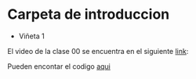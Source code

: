 # Carpeta de introduccion
* Viñeta 1

El video de la clase 00 se encuentra en el siguiente [link](https://github.com/AFIF-UG/Introduccion_a_Python-Curso_Online/edit/main/Carpeta_Edgar):

Pueden encontar el codigo [aqui](https://colab.research.google.com/drive/1q_qt5nifDI6rPLxd82nFeSU6uivafPC5?usp=sharing)

